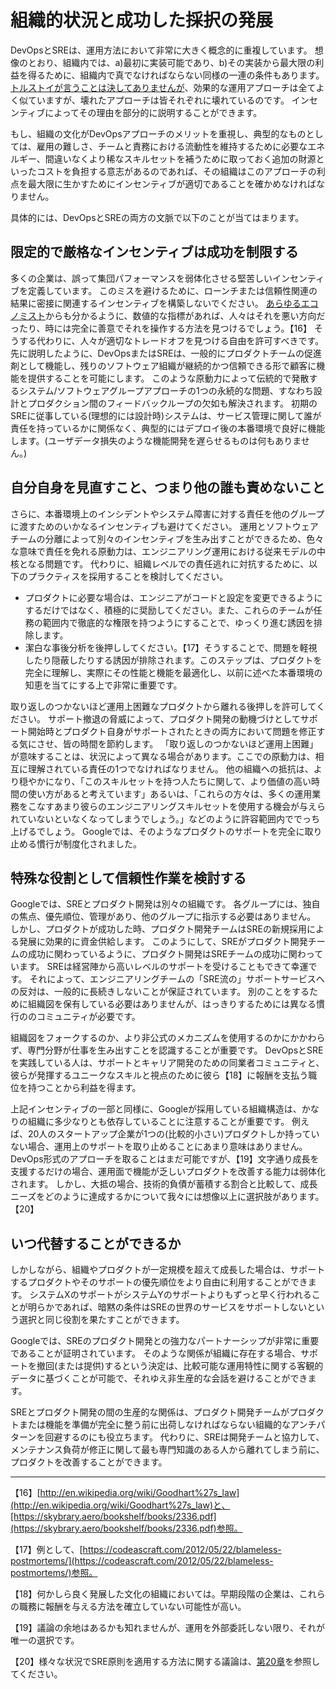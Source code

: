 # 組織的状況と成功した採択の発展

DevOpsとSREは、運用方法において非常に大きく概念的に重複しています。
想像のとおり、組織内では、a)最初に実装可能であり、b)その実装から最大限の利益を得るために、組織内で真でなければならない同様の一連の条件もあります。
[トルストイが言うことは決してありませんが](http://bit.ly/2LPfiog)、効果的な運用アプローチは全てよく似ていますが、壊れたアプローチは皆それぞれに壊れているのです。
インセンティブによってその理由を部分的に説明することができます。

もし、組織の文化がDevOpsアプローチのメリットを重視し、典型的なものとしては、雇用の難しさ、チームと責務における流動性を維持するために必要なエネルギー、間違いなくより稀なスキルセットを補うために取っておく追加の財源といったコストを負担する意志があるのであれば、その組織はこのアプローチの利点を最大限に生かすためにインセンティブが適切であることを確かめなければなりません。

具体的には、DevOpsとSREの両方の文脈で以下のことが当てはまります。

## 限定的で厳格なインセンティブは成功を制限する

多くの企業は、誤って集団パフォーマンスを弱体化させる堅苦しいインセンティブを定義しています。
このミスを避けるために、ローンチまたは信頼性関連の結果に密接に関連するインセンティブを構築しないでください。
[あらゆるエコノミスト](http://bit.ly/2J7AZhA)からも分かるように、数値的な指標があれば、人々はそれを悪い方向だったり、時には完全に善意でそれを操作する方法を見つけるでしょう。【16】
そうする代わりに、人々が適切なトレードオフを見つける自由を許可すべきです。
先に説明したように、DevOpsまたはSREは、一般的にプロダクトチームの促進剤として機能し、残りのソフトウェア組織が継続的かつ信頼できる形で顧客に機能を提供することを可能にします。
このような原動力によって伝統的で発散するシステム/ソフトウェアグループアプローチの1つの永続的な問題、すなわち設計とプロダクション間のフィードバックループの欠如も解決されます。
初期のSREに従事している(理想的には設計時)システムは、サービス管理に関して誰が責任を持っているかに関係なく、典型的にはデプロイ後の本番環境で良好に機能します。(ユーザデータ損失のような機能開発を遅らせるものは何もありません。)

## 自分自身を見直すこと、つまり他の誰も責めないこと

さらに、本番環境上のインシデントやシステム障害に対する責任を他のグループに渡すためのいかなるインセンティブも避けてください。
運用とソフトウェアチームの分離によって別々のインセンティブを生み出すことができるため、色々な意味で責任を免れる原動力は、エンジニアリング運用における従来モデルの中核となる問題です。
代わりに、組織レベルでの責任逃れに対抗するために、以下のプラクティスを採用することを検討してください。

* プロダクトに必要な場合は、エンジニアがコードと設定を変更できるようにするだけではなく、積極的に奨励してください。また、これらのチームが任務の範囲内で徹底的な権限を持つようにすることで、ゆっくり進む誘因を排除します。
* 潔白な事後分析を後押ししてください。【17】そうすることで、問題を軽視したり隠蔽したりする誘因が排除されます。このステップは、プロダクトを完全に理解し、実際にその性能と機能を最適化し、以前に述べた本番環境の知恵を当てにする上で非常に重要です。

取り返しのつかないほど運用上困難なプロダクトから離れる後押しを許可してください。
サポート撤退の脅威によって、プロダクト開発の動機づけとしてサポート開始時とプロダクト自身がサポートされたときの両方において問題を修正する気にさせ、皆の時間を節約します。
「取り返しのつかないほど運用上困難」が意味することは、状況によって異なる場合があります。ここでの原動力は、相互に理解されている責任の1つでなければなりません。
他の組織への抵抗は、より穏やかになり、「このスキルセットを持つ人たちに関して、より価値の高い時間の使い方があると考えています」あるいは、「これらの方々は、多くの運用業務をこなすあまり彼らのエンジニアリングスキルセットを使用する機会が与えられていないといなくなってしまうでしょう。」などのように許容範囲内ででっち上げるでしょう。
Googleでは、そのようなプロダクトのサポートを完全に取り止める慣行が制度化されました。

## 特殊な役割として信頼性作業を検討する

Googleでは、SREとプロダクト開発は別々の組織です。
各グループには、独自の焦点、優先順位、管理があり、他のグループに指示する必要はありません。
しかし、プロダクトが成功した時、プロダクト開発チームはSREの新規採用による発展に効果的に資金供給します。
このようにして、SREがプロダクト開発チームの成功に関わっているように、プロダクト開発はSREチームの成功に関わっています。
SREは経営陣から高いレベルのサポートを受けることもできて幸運です。
それによって、エンジニアリングチームの「SRE流の」サポートサービスへの反対は、一般的に長続きしないことが保証されています。
別のことをするために組織図を保有している必要はありませんが、はっきりするためには異なる慣行ののコミュニティが必要です。

組織図をフォークするのか、より非公式のメカニズムを使用するのかにかかわらず、専門分野が仕事を生み出すことを認識することが重要です。
DevOpsとSREを実践している人は、サポートとキャリア開発のための同業者コミュニティと、彼らが発揮するユニークなスキルと視点のために彼ら【18】に報酬を支払う職位を持つことから利益を得ます。

上記インセンティブの一部と同様に、Googleが採用している組織構造は、かなりの組織に多少なりとも依存していることに注意することが重要です。
例えば、20人のスタートアップ企業が1つの(比較的小さい)プロダクトしか持っていない場合、運用上のサポートを取り止めることにあまり意味はありません。
DevOps形式のアプローチを取ることはまだ可能ですが、【19】文字通り成長を支援するだけの場合、運用面で機能が乏しいプロダクトを改善する能力は弱体化されます。
しかし、大抵の場合、技術的負債が蓄積する割合と比較して、成長ニーズをどのように達成するかについて我々には想像以上に選択肢があります。【20】

## いつ代替することができるか

しかしながら、組織やプロダクトが一定規模を超えて成長した場合は、サポートするプロダクトやそのサポートの優先順位をより自由に利用することができます。
システムXのサポートがシステムYのサポートよりもずっと早く行われることが明らかであれば、暗黙の条件はSREの世界のサービスをサポートしないという選択と同じ役割を果たすことができます。

Googleでは、SREのプロダクト開発との強力なパートナーシップが非常に重要であることが証明されています。
そのような関係が組織に存在する場合、サポートを撤回(または提供)するという決定は、比較可能な運用特性に関する客観的データに基づくことが可能で、それゆえ非生産的な会話を避けることができます。

SREとプロダクト開発の間の生産的な関係は、プロダクト開発チームがプロダクトまたは機能を準備が完全に整う前に出荷しなければならない組織的なアンチパターンを回避するのにも役立ちます。
代わりに、SREは開発チームと協力して、メンテナンス負荷が修正に関して最も専門知識のある人から離れてしまう前に、プロダクトを改善することができます。

----------
【16】[http://en.wikipedia.org/wiki/Goodhart%27s_law](http://en.wikipedia.org/wiki/Goodhart%27s_law)と、[https://skybrary.aero/bookshelf/books/2336.pdf](https://skybrary.aero/bookshelf/books/2336.pdf)参照。

【17】例として、[https://codeascraft.com/2012/05/22/blameless-postmortems/](https://codeascraft.com/2012/05/22/blameless-postmortems/)参照。

【18】何かしら良く発展した文化の組織においては。早期段階の企業は、これらの職務に報酬を与える方法を確立していない可能性が高い。

【19】議論の余地はあるかも知れませんが、運用を外部委託しない限り、それが唯一の選択です。

【20】様々な状況でSRE原則を適用する方法に関する議論は、[第20章](../../20_sre-team-lifecycles/README.md)を参照してください。

